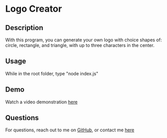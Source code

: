 # Logo Creator

## Description

With this program, you can generate your own logo with choice shapes of: circle, rectangle, and triangle, with up to three characters in the center.

## Usage

While in the root folder, type "node index.js"

## Demo

Watch a video demonstration [here](https://www.awesomescreenshot.com/video/20249936?key=7abcf184d140f8c921de5cee19a7fc0d)

## Questions

For questions, reach out to me on [GitHub](https://github.com/hansonsteven26), or contact me [here](mailto:smhanson21@gmail.com)